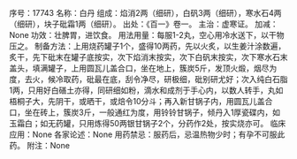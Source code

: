 序号：17743
名称：白丹
组成：焰消2两（细研），白矾3两（细研），寒水石4两（细研），块子砒霜1两（细研）。
出处：《百一》卷一。
主治：虚寒证。
加减：None
功效：壮脾胃，进饮食。
用法用量：每服1-2丸，空心用冷水送下，以干物压之。
制备方法：上用烧药罐子1个，盛得10两药，先以火炙，以生姜汁涂数遍，炙干，先下砒末在罐子底按实，次下焰消末按实，次下白矾末按实，次下寒水石末盖头，填满罐子，上用圆瓦儿盖合口，坐在地上，簇炭5斤，发顶火煅，烟尽为度，去火，候冷取药，砒最在底，刮令净尽，研极细，砒别研尤好；次入纯白石脂1两，只用好白磰土亦得，同研细如粉，滴水和成剂于手心内，以数人转手，丸如梧桐子大，先阴干，或晒干，或焙令10分斗；再入新甘锅子内，用圆瓦儿盖合口，坐在砖上，簇炭3斤，一般通红为度，用铃铃甘锅子，倾丹入1厚瓷碟内，如玉霜白；如无药罐，只用炼得50两银甘锅子2个，分药作2处，按实烧亦可。
临床应用：None
各家论述：None
用药禁忌：服药后，忌温热物少时；有孕不可服此药。
附注：None
